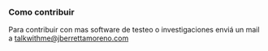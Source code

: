 ### Como contribuir

Para contribuir con mas software de testeo o investigaciones enviá un mail a talkwithme@jberrettamoreno.com

